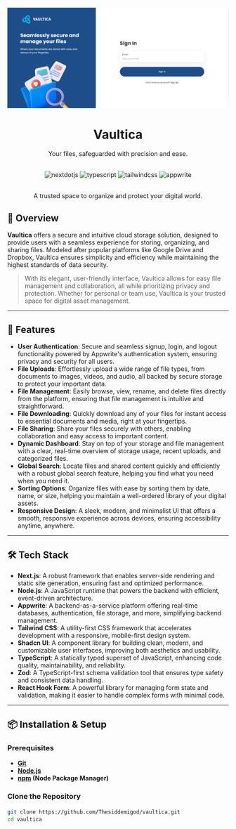 <div align="center">
  <br />
  <a href="https://vaultica.vercel.app" target="_blank">
  <img src="/public/assets/images/vaultica.png" alt="Vaultica Logo"/>
  </a>
  <h1>Vaultica</h1>
  <p>Your files, safeguarded with precision and ease.</p>
  <br />

  <div>
     <img src="https://img.shields.io/badge/-Next_JS-black?style=for-the-badge&logoColor=white&logo=nextdotjs&color=000000" alt="nextdotjs" />
    <img src="https://img.shields.io/badge/-TypeScript-black?style=for-the-badge&logoColor=white&logo=typescript&color=3178C6" alt="typescript" />
    <img src="https://img.shields.io/badge/-Tailwind_CSS-black?style=for-the-badge&logoColor=white&logo=tailwindcss&color=06B6D4" alt="tailwindcss" />
    <img src="https://img.shields.io/badge/-Appwrite-black?style=for-the-badge&logoColor=white&logo=appwrite&color=FD366E" alt="appwrite" />
 </div>

  <br />
  <p>A trusted space to organize and protect your digital world.</p>
</div>

## 📜 Overview

**Vaultica** offers a secure and intuitive cloud storage solution, designed to provide users with a seamless experience for storing, organizing, and sharing files. Modeled after popular platforms like Google Drive and Dropbox, Vaultica ensures simplicity and efficiency while maintaining the highest standards of data security.

> With its elegant, user-friendly interface, Vaultica allows for easy file management and collaboration, all while prioritizing privacy and protection. Whether for personal or team use, Vaultica is your trusted space for digital asset management.

---

## 🚀 Features

- **User Authentication**: Secure and seamless signup, login, and logout functionality powered by Appwrite's authentication system, ensuring privacy and security for all users.
- **File Uploads**: Effortlessly upload a wide range of file types, from documents to images, videos, and audio, all backed by secure storage to protect your important data.
- **File Management**: Easily browse, view, rename, and delete files directly from the platform, ensuring that file management is intuitive and straightforward.
- **File Downloading**: Quickly download any of your files for instant access to essential documents and media, right at your fingertips.
- **File Sharing**: Share your files securely with others, enabling collaboration and easy access to important content.
- **Dynamic Dashboard**: Stay on top of your storage and file management with a clear, real-time overview of storage usage, recent uploads, and categorized files.
- **Global Search**: Locate files and shared content quickly and efficiently with a robust global search feature, helping you find what you need when you need it.
- **Sorting Options**: Organize files with ease by sorting them by date, name, or size, helping you maintain a well-ordered library of your digital assets.
- **Responsive Design**: A sleek, modern, and minimalist UI that offers a smooth, responsive experience across devices, ensuring accessibility anytime, anywhere.

---

## 🛠️ Tech Stack

- **Next.js**: A robust framework that enables server-side rendering and static site generation, ensuring fast and optimized performance.
- **Node.js**: A JavaScript runtime that powers the backend with efficient, event-driven architecture.
- **Appwrite**: A backend-as-a-service platform offering real-time databases, authentication, file storage, and more, simplifying backend management.
- **Tailwind CSS**: A utility-first CSS framework that accelerates development with a responsive, mobile-first design system.
- **Shadcn UI**: A component library for building clean, modern, and customizable user interfaces, improving both aesthetics and usability.
- **TypeScript**: A statically typed superset of JavaScript, enhancing code quality, maintainability, and reliability.
- **Zod**: A TypeScript-first schema validation tool that ensures type safety and consistent data handling.
- **React Hook Form**: A powerful library for managing form state and validation, making it easier to handle complex forms with minimal code.

---

## 📦 Installation & Setup

### Prerequisites

- **[Git](https://git-scm.com/)**
- **[Node.js](https://nodejs.org/en)**
- **[npm](https://www.npmjs.com/) (Node Package Manager)**

### Clone the Repository

```bash
git clone https://github.com/Thesiddemigod/vaultica.git
cd vaultica
